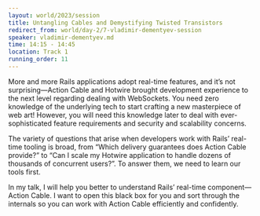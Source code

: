 ```yaml
---
layout: world/2023/session
title: Untangling Cables and Demystifying Twisted Transistors
redirect_from: world/day-2/7-vladimir-dementyev-session
speaker: vladimir-dementyev.md
time: 14:15 - 14:45
location: Track 1
running_order: 11
---
```


More and more Rails applications adopt real-time features, and it’s not surprising—Action Cable and Hotwire brought development experience to the next level regarding dealing with WebSockets. You need zero knowledge of the underlying tech to start crafting a new masterpiece of web art! However, you will need this knowledge later to deal with ever-sophisticated feature requirements and security and scalability concerns.

The variety of questions that arise when developers work with Rails’ real-time tooling is broad, from “Which delivery guarantees does Action Cable provide?” to “Can I scale my Hotwire application to handle dozens of thousands of concurrent users?”. To answer them, we need to learn our tools first.

In my talk, I will help you better to understand Rails’ real-time component—Action Cable. I want to open this black box for you and sort through the internals so you can work with Action Cable efficiently and confidently.
